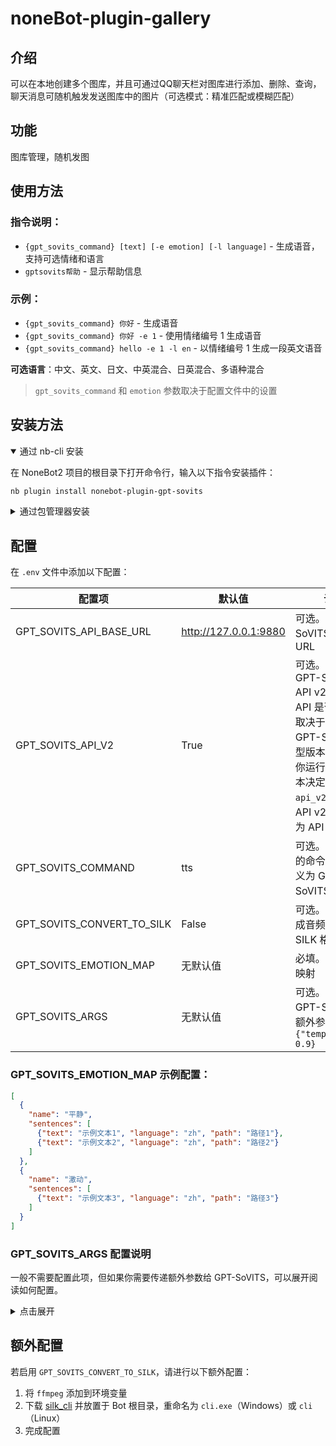 # noneBot-plugin-gallery

## 介绍

可以在本地创建多个图库，并且可通过QQ聊天栏对图库进行添加、删除、查询，聊天消息可随机触发发送图库中的图片（可选模式：精准匹配或模糊匹配）

## 功能

图库管理，随机发图

## 使用方法

### 指令说明：

- `{gpt_sovits_command} [text] [-e emotion] [-l language]` - 生成语音，支持可选情绪和语言
- `gptsovits帮助` - 显示帮助信息

### 示例：

- `{gpt_sovits_command} 你好` - 生成语音
- `{gpt_sovits_command} 你好 -e 1` - 使用情绪编号 1 生成语音
- `{gpt_sovits_command} hello -e 1 -l en` - 以情绪编号 1 生成一段英文语音

**可选语言**：中文、英文、日文、中英混合、日英混合、多语种混合

> `gpt_sovits_command` 和 `emotion` 参数取决于配置文件中的设置

## 安装方法

<details open>
<summary>通过 nb-cli 安装</summary>

在 NoneBot2 项目的根目录下打开命令行，输入以下指令安装插件：

```sh
nb plugin install nonebot-plugin-gpt-sovits
```
</details>

<details>
<summary>通过包管理器安装</summary>

在 NoneBot2 项目的插件目录下，打开命令行，根据你使用的包管理器，输入相应的安装命令：

<details>
<summary>pip</summary>

```sh
pip install nonebot-plugin-gpt-sovits
```
</details>

<details>
<summary>pdm</summary>

```sh
pdm add nonebot-plugin-gpt-sovits
```
</details>

<details>
<summary>poetry</summary>

```sh
poetry add nonebot-plugin-gpt-sovits
```
</details>

<details>
<summary>conda</summary>

```sh
conda install nonebot-plugin-gpt-sovits
```
</details>

然后，打开 NoneBot2 项目根目录下的 `pyproject.toml` 文件，在 `[tool.nonebot]` 部分追加：

```toml
plugins = ["nonebot_plugin_gpt_sovits"]
```

</details>

## 配置

在 `.env` 文件中添加以下配置：

| 配置项                   | 默认值                     | 说明 |
| ------------------------ | -------------------------- | --- |
| GPT_SOVITS_API_BASE_URL   | http://127.0.0.1:9880       | 可选。GPT-SoVITS API 的 URL |
| GPT_SOVITS_API_V2         | True                        | 可选。是否使用 GPT-SoVITS API v2。注意：API 是否为 v2 不取决于你使用的 GPT-SoVITS 模型版本，而是由你运行的 API 脚本决定。`api_v2.py` 为 API v2，`api.py` 为 API v1 |
| GPT_SOVITS_COMMAND        | tts                         | 可选。触发 TTS 的命令，可自定义为 GPT-SoVITS 角色名 |
| GPT_SOVITS_CONVERT_TO_SILK| False                       | 可选。是否将生成音频转换为 SILK 格式发送 |
| GPT_SOVITS_EMOTION_MAP    | 无默认值                     | 必填。配置情感映射 |
| GPT_SOVITS_ARGS           | 无默认值                     | 可选。传递给 GPT-SoVITS 的额外参数，如 `{"temperature": 0.9}` |

### GPT_SOVITS_EMOTION_MAP 示例配置：

```json
[
  {
    "name": "平静",
    "sentences": [
      {"text": "示例文本1", "language": "zh", "path": "路径1"},
      {"text": "示例文本2", "language": "zh", "path": "路径2"}
    ]
  },
  {
    "name": "激动",
    "sentences": [
      {"text": "示例文本3", "language": "zh", "path": "路径3"}
    ]
  }
]
```

### GPT_SOVITS_ARGS 配置说明

一般不需要配置此项，但如果你需要传递额外参数给 GPT-SoVITS，可以展开阅读如何配置。

<details>
<summary>点击展开</summary>

- 对于使用 `api.py`（将 `GPT_SOVITS_API_V2` 设置为 `False`）的用户，可配置以下参数：
    - `cut_punc`（`str` 类型）：用于切分句子的标点符号，默认值为 "，。"
    - `top_k`（`int` 类型）：生成文本的 Top-K，默认值为 10
    - `top_p`（`float` 类型）：生成文本的 Top-P，默认值为 1.0
    - `temperature`（`float` 类型）：生成文本的温度，默认值为 1.0
    - `speed`（`float` 类型）：生成音频的播放速度，默认值为 1.0

- 对于使用 `api_v2.api`（将 `GPT_SOVITS_API_V2` 设置为 `True`）的用户，可配置以下参数：
    - `aux_ref_audio_paths`（`list` 类型）：用于生成文本的参考音频路径，默认值为 []
    - `top_k`（`int` 类型）：生成文本的 Top-K，默认值为 5
    - `top_p`（`float` 类型）：生成文本的 Top-P，默认值为 1.0
    - `temperature`（`float` 类型）：生成文本的温度，默认值为 1.0
    - `text_split_method`（`str` 类型）：切分文本的方法，默认值为 `cut3`（按中文句号切），可选值：
        - `cut0`：不切分
        - `cut1`：四句一切
        - `cut2`：50字一切
        - `cut3`：按中文句号切
        - `cut4`：按英文句号切
        - `cut5`：按标点符号切
    - `batch_size`（`int` 类型）：生成文本的 Batch 大小，默认值为 1
    - `batch_threshold`（`float` 类型）：生成文本的 Batch 阈值，默认值为 0.75
    - `split_bucket`（`bool` 类型）：是否分割 Batch，默认值为 True
    - `speed_factor`（`float` 类型）：生成音频的速度因子，默认值为 1.0
    - `fragment_interval`（`float` 类型）：片段间隔，默认值为 0.3
    - `streaming_mode`（`bool` 类型）：是否流式返回，默认值为 False
    - `seed`（`int` 类型）：随机种子，-1 为随机，默认值为 -1
    - `parallel_infer`（`bool` 类型）：是否使用并行推理，默认值为 True
    - `repetition_penalty`（`float` 类型）：重复惩罚，默认值为 1.35

</details>


## 额外配置

若启用 `GPT_SOVITS_CONVERT_TO_SILK`，请进行以下额外配置：

1. 将 `ffmpeg` 添加到环境变量
2. 下载 [silk_cli](https://github.com/idranme/silk-cli/releases) 并放置于 Bot 根目录，重命名为 `cli.exe`（Windows）或 `cli`（Linux）
3. 完成配置
